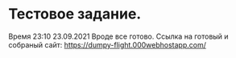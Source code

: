 # Тестовое задание.

Время 23:10  23.09.2021
Вроде все готово. 
Ссылка на готовый и собраный сайт:
https://dumpy-flight.000webhostapp.com/
